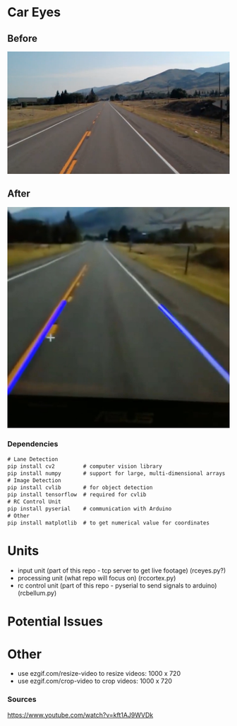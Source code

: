 # Car Eyes

## Before
![Lane Before](src/test2.JPG)
    
## After
![Lane_After](src/test2wlanes.jpg)

### Dependencies
```
# Lane Detection
pip install cv2         # computer vision library
pip install numpy       # support for large, multi-dimensional arrays
# Image Detection
pip install cvlib       # for object detection
pip install tensorflow  # required for cvlib
# RC Control Unit
pip install pyserial    # communication with Arduino
# Other
pip install matplotlib  # to get numerical value for coordinates
```

<!-- diagram of how the auto rc will work  -->

# Units
* input unit        (part of this repo - tcp server to get live footage)
(rceyes.py?)
* processing unit   (what repo will focus on)
(rccortex.py)
* rc control unit   (part of this repo - pyserial to send signals to arduino)
(rcbellum.py)

# Potential Issues


# Other
* use ezgif.com/resize-video to resize videos: 1000 x 720
* use ezgif.com/crop-video to crop videos: 1000 x 720
### Sources
https://www.youtube.com/watch?v=kft1AJ9WVDk
